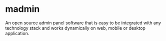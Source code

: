 # madmin
An open source admin panel software that is easy to be integrated with any technology stack and works dynamically on web, mobile or desktop application.

